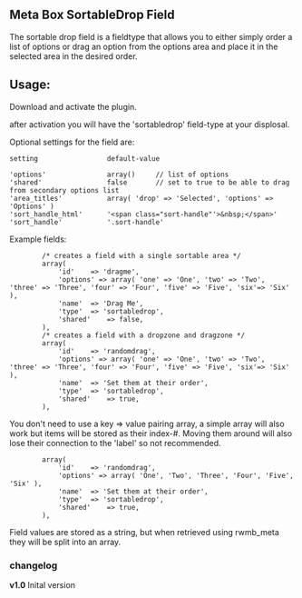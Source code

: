 
Meta Box SortableDrop Field
---
The sortable drop field is a fieldtype that allows you to either simply order a list of options or drag an option from the options area and place it in the selected area in the desired order.

## Usage:
Download and activate the plugin.

after activation you will have the 'sortabledrop' field-type at your displosal.

Optional settings for the field are:

    setting					default-value

    'options'				array() 	// list of options
    'shared'				false		// set to true to be able to drag from secondary options list
    'area_titles'			array( 'drop' => 'Selected', 'options' => 'Options' )
    'sort_handle_html'		'<span class="sort-handle"'>&nbsp;</span>'
    'sort_handle'			'.sort-handle'

Example fields:

            /* creates a field with a single sortable area */
            array(
                'id'    => 'dragme',
                'options' => array( 'one' => 'One', 'two' => 'Two', 'three' => 'Three', 'four' => 'Four', 'five' => 'Five', 'six'=> 'Six' ),
                'name'  => 'Drag Me',
                'type'  => 'sortabledrop',
                'shared'    => false,
            ),
            /* creates a field with a dropzone and dragzone */
            array(
                'id'    => 'randomdrag',
                'options' => array( 'one' => 'One', 'two' => 'Two', 'three' => 'Three', 'four' => 'Four', 'five' => 'Five', 'six'=> 'Six' ),
                'name'  => 'Set them at their order',
                'type'  => 'sortabledrop',
                'shared'    => true,
            ),


You don't need to use a key => value pairing array, a simple array will also work but items will be stored as their index-#. Moving them around will also lose their connection to the 'label' so not recommended.

            array(
                'id'    => 'randomdrag',
                'options' => array( 'One', 'Two', 'Three', 'Four', 'Five', 'Six' ),
                'name'  => 'Set them at their order',
                'type'  => 'sortabledrop',
                'shared'    => true,
            ),

Field values are stored as a string, but when retrieved using rwmb_meta they will be split into an array.

### changelog

**v1.0** Inital version
